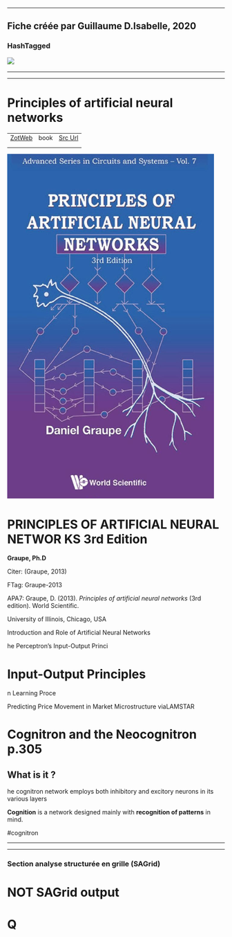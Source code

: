 
----
Fiche créée par Guillaume D.Isabelle, 2020 
---- 

### HashTagged 



![](f8e38e91-32d6-4277-ac34-f0b9c81bd38e)



----

----



# Principles of artificial neural networks
|       |       |       |
|  ---  |  ---  |  ---  |
|   [ZotWeb](http://zotero.org/users/180474/items/YDZ46GY5)    | book      | [Src Url](undefined)      |
|       |       |       |
|       |       |       |



![](12GS5u1LcmetV5UhzE4n.png)



PRINCIPLES OF ARTIFICIAL NEURAL NETWOR KS 3rd Edition
=====================================================



**Graupe, Ph.D**

  

Citer: (Graupe, 2013)

FTag: Graupe-2013

APA7: Graupe, D. (2013). _Principles of artificial neural networks_ (3rd edition). World Scientific.



University of Illinois, Chicago, USA



Introduction and Role of Artificial Neural Networks



he Perceptron’s Input-Output Princi



Input-Output Principles
=======================



n Learning Proce



Predicting Price Movement in Market Microstructure viaLAMSTAR



Cognitron and the Neocognitron p.305
====================================

  

**What is it ?**
----------------



he cognitron network employs both inhibitory and excitory neurons in its various layers



**Cognition** is a network designed mainly with **recognition of patterns** in mind.

  

#cognitron






----

----



### Section analyse structurée en grille (SAGrid)


# NOT SAGrid output

# Q

